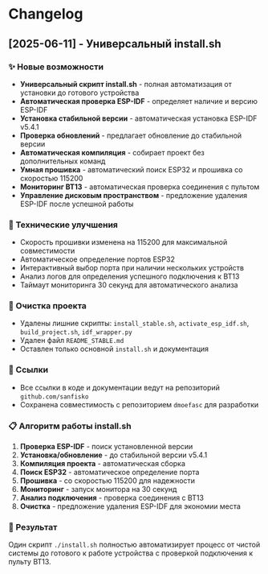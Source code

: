 # Changelog

## [2025-06-11] - Универсальный install.sh

### ✨ Новые возможности
- **Универсальный скрипт install.sh** - полная автоматизация от установки до готового устройства
- **Автоматическая проверка ESP-IDF** - определяет наличие и версию ESP-IDF
- **Установка стабильной версии** - автоматическая установка ESP-IDF v5.4.1
- **Проверка обновлений** - предлагает обновление до стабильной версии
- **Автоматическая компиляция** - собирает проект без дополнительных команд
- **Умная прошивка** - автоматический поиск ESP32 и прошивка со скоростью 115200
- **Мониторинг BT13** - автоматическая проверка соединения с пультом
- **Управление дисковым пространством** - предложение удаления ESP-IDF после успешной работы

### 🔧 Технические улучшения
- Скорость прошивки изменена на 115200 для максимальной совместимости
- Автоматическое определение портов ESP32
- Интерактивный выбор порта при наличии нескольких устройств
- Анализ логов для определения успешного подключения к BT13
- Таймаут мониторинга 30 секунд для автоматического анализа

### 🧹 Очистка проекта
- Удалены лишние скрипты: `install_stable.sh`, `activate_esp_idf.sh`, `build_project.sh`, `idf_wrapper.py`
- Удален файл `README_STABLE.md`
- Оставлен только основной `install.sh` и документация

### 🔗 Ссылки
- Все ссылки в коде и документации ведут на репозиторий `github.com/sanfisko`
- Сохранена совместимость с репозиторием `dmoefasc` для разработки

### 📋 Алгоритм работы install.sh
1. **Проверка ESP-IDF** - поиск установленной версии
2. **Установка/обновление** - до стабильной версии v5.4.1
3. **Компиляция проекта** - автоматическая сборка
4. **Поиск ESP32** - автоматическое определение порта
5. **Прошивка** - со скоростью 115200 для надежности
6. **Мониторинг** - запуск монитора на 30 секунд
7. **Анализ подключения** - проверка соединения с BT13
8. **Очистка** - предложение удаления ESP-IDF для экономии места

### 🎯 Результат
Один скрипт `./install.sh` полностью автоматизирует процесс от чистой системы до готового к работе устройства с проверкой подключения к пульту BT13.